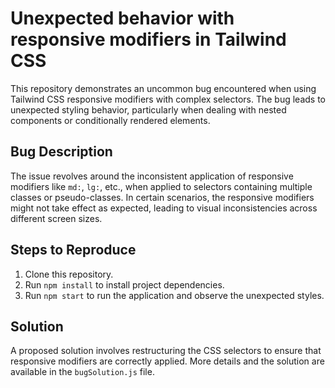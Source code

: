 # Unexpected behavior with responsive modifiers in Tailwind CSS

This repository demonstrates an uncommon bug encountered when using Tailwind CSS responsive modifiers with complex selectors. The bug leads to unexpected styling behavior, particularly when dealing with nested components or conditionally rendered elements.

## Bug Description

The issue revolves around the inconsistent application of responsive modifiers like `md:`, `lg:`, etc., when applied to selectors containing multiple classes or pseudo-classes.  In certain scenarios, the responsive modifiers might not take effect as expected, leading to visual inconsistencies across different screen sizes.

## Steps to Reproduce

1. Clone this repository.
2. Run `npm install` to install project dependencies.
3. Run `npm start` to run the application and observe the unexpected styles.

## Solution

A proposed solution involves restructuring the CSS selectors to ensure that responsive modifiers are correctly applied.  More details and the solution are available in the `bugSolution.js` file.